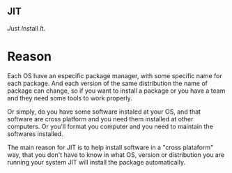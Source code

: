 JIT
---
*J*ust *I*nstall *I*t.

Reason
=======

Each OS have an especific package manager, with some specific name for each package. And each version of the same distribution the name of package can change, so if you want to install a package or you have a team and they need some tools to work properly.

Or simply, do you have some software instaled at your OS, and that software are cross platform and you need them installed at other computers. Or you'll format you computer and you need to maintain the softwares installed.

The main reason for JIT is to help install software in a "cross plataform" way, that you don't have to know in what OS, version or distribution you are running your system JIT will install the package automatically.
